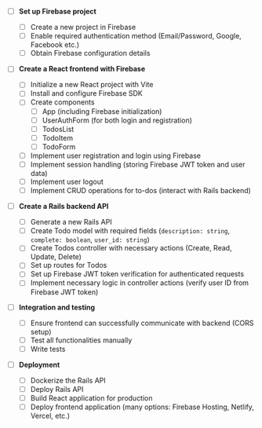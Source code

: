 - [ ] **Set up Firebase project**

  - [ ] Create a new project in Firebase
  - [ ] Enable required authentication method (Email/Password, Google, Facebook etc.)
  - [ ] Obtain Firebase configuration details

- [ ] **Create a React frontend with Firebase**

  - [ ] Initialize a new React project with Vite
  - [ ] Install and configure Firebase SDK
  - [ ] Create components
    - [ ] App (including Firebase initialization)
    - [ ] UserAuthForm (for both login and registration)
    - [ ] TodosList
    - [ ] TodoItem
    - [ ] TodoForm
  - [ ] Implement user registration and login using Firebase
  - [ ] Implement session handling (storing Firebase JWT token and user data)
  - [ ] Implement user logout
  - [ ] Implement CRUD operations for to-dos (interact with Rails backend)

- [ ] **Create a Rails backend API**

  - [ ] Generate a new Rails API
  - [ ] Create Todo model with required fields (`description: string`, `complete: boolean`, `user_id: string`)
  - [ ] Create Todos controller with necessary actions (Create, Read, Update, Delete)
  - [ ] Set up routes for Todos
  - [ ] Set up Firebase JWT token verification for authenticated requests
  - [ ] Implement necessary logic in controller actions (verify user ID from Firebase JWT token)

- [ ] **Integration and testing**

  - [ ] Ensure frontend can successfully communicate with backend (CORS setup)
  - [ ] Test all functionalities manually
  - [ ] Write tests

- [ ] **Deployment**
  - [ ] Dockerize the Rails API
  - [ ] Deploy Rails API
  - [ ] Build React application for production
  - [ ] Deploy frontend application (many options: Firebase Hosting, Netlify, Vercel, etc.)
